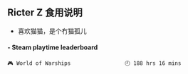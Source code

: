 ## Ricter Z 食用说明
- 喜欢猫猫，是个冇猫孤儿

<!-- steam-box start -->
#### - Steam playtime leaderboard
```text
🎮 World of Warships                 🕘 188 hrs 16 mins
```
<!-- Powered by https://github.com/YouEclipse/steam-box . -->
<!-- steam-box end -->
